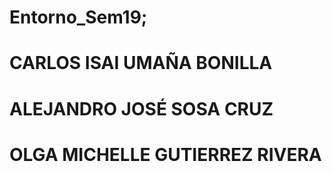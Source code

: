 # Entorno_Sem19;
# CARLOS ISAI UMAÑA BONILLA
# ALEJANDRO JOSÉ SOSA CRUZ
# OLGA MICHELLE GUTIERREZ RIVERA
